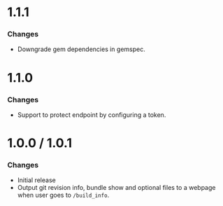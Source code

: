 # 1.1.1

### Changes
 * Downgrade gem dependencies in gemspec.

# 1.1.0

### Changes
  * Support to protect endpoint by configuring a token.

# 1.0.0 / 1.0.1

### Changes
  * Initial release
  * Output git revision info, bundle show and optional files to a webpage when user goes to `/build_info`.
